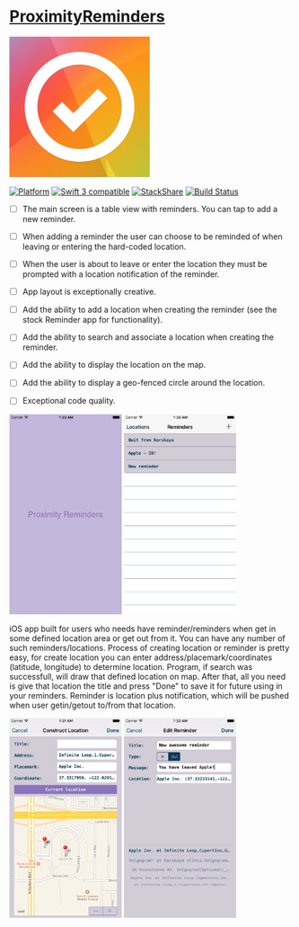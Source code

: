 # [ProximityReminders](https://teamtreehouse.com/projects/proximity-reminders)
<img src="reminders.png" width="250">

[![Platform](https://img.shields.io/cocoapods/p/SwiftLocation.svg?style=flat)](http://cocoadocs.org/docsets/SwiftLocation)
<a href="https://developer.apple.com/swift"><img src="https://img.shields.io/badge/swift3-compatible-orange.svg?style=flat" alt="Swift 3 compatible" /></a>
[![StackShare](https://img.shields.io/badge/tech-stack-0690fa.svg?style=flat)](https://stackshare.io/zzheads/zzheads-at-gmail-com) [![Build Status](https://travis-ci.org/Jintin/Swimat.svg?branch=master)](https://travis-ci.org/Jintin/Swimat)



- [ ] The main screen is a table view with reminders. You can tap to add a new reminder.
- [ ] When adding a reminder the user can choose to be reminded of when leaving or entering the hard-coded location.
- [ ] When the user is about to leave or enter the location they must be prompted with a location notification of the reminder.
- [ ] App layout is exceptionally creative.
- [ ] Add the ability to add a location when creating the reminder (see the stock Reminder app for functionality).
- [ ] Add the ability to search and associate a location when creating the reminder.
- [ ] Add the ability to display the location on the map.
- [ ] Add the ability to display a geo-fenced circle around the location.
- [ ] Exceptional code quality.


<img src="/ProximityReminders/Assets.xcassets/shot_01.imageset/shot_01.png" width="200">

<img src="/ProximityReminders/Assets.xcassets/shot_02.imageset/shot_02.png" width="200">

iOS app built for users who needs have reminder/reminders when get in some defined location area or get out from it.
You can have any number of such reminders/locations. Process of creating location or reminder is pretty easy, 
for create location you can enter address/placemark/coordinates (latitude, longitude) to determine location. 
Program, if search was successfull, will draw that defined location on map. After that, all you need is give that location
the title and press "Done" to save it for future using in your reminders. Reminder is location plus notification, 
which will be pushed when user getin/getout to/from that location.

<img src="/ProximityReminders/Assets.xcassets/shot_04.imageset/shot_04.png" width="200">

<img src="/ProximityReminders/Assets.xcassets/shot_05.imageset/shot_05.png" width="200">
